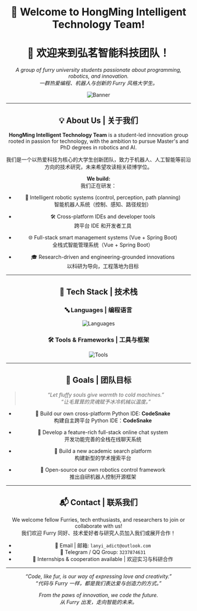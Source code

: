 <div align="center">

# 🐾 Welcome to HongMing Intelligent Technology Team!  
# 🐾 欢迎来到弘茗智能科技团队！

<i>A group of furry university students passionate about programming, robotics, and innovation.</i><br>
<i>一群热爱编程、机器人与创新的 Furry 风格大学生。</i>

![Banner](https://capsule-render.vercel.app/api?type=wave&color=auto&height=200&section=header&text=HongMing%20Furry%20Tech%20Team&fontSize=40&fontAlign=50&animation=twinkling)

---

## 💡 About Us | 关于我们

**HongMing Intelligent Technology Team** is a student-led innovation group rooted in passion for technology, with the ambition to pursue Master's and PhD degrees in robotics and AI.

我们是一个以热爱科技为核心的大学生创新团队，致力于机器人、人工智能等前沿方向的技术研究，未来希望攻读相关硕博学位。

**We build:**  
我们正在研发：

- 🤖 Intelligent robotic systems (control, perception, path planning)  
  智能机器人系统（控制、感知、路径规划）

- 🛠 Cross-platform IDEs and developer tools  
  跨平台 IDE 和开发者工具

- 🌐 Full-stack smart management systems (Vue + Spring Boot)  
  全栈式智能管理系统（Vue + Spring Boot）

- 🎓 Research-driven and engineering-grounded innovations  
  以科研为导向，工程落地为目标

---

## 🧠 Tech Stack | 技术栈

### 🔤 Languages | 编程语言  
![Languages](https://skillicons.dev/icons?i=c,cpp,cs,java,python,nodejs,javascript,php,powershell,latex,kotlin)

### 🛠 Tools & Frameworks | 工具与框架  
![Tools](https://skillicons.dev/icons?i=vscode,git,github,qt,vue,spring,linux,mysql,cmake,maven,opencv,matlab,arduino,androidstudio,ros,anaconda,pytorch)

---

## 🚀 Goals | 团队目标

> *“Let fluffy souls give warmth to cold machines.”*  
> *“让毛茸茸的灵魂赋予冰冷机械以温度。”*

- 🐍 Build our own cross-platform Python IDE: **CodeSnake**  
  构建自主跨平台 Python IDE：**CodeSnake**

- 💬 Develop a feature-rich full-stack online chat system  
  开发功能完善的全栈在线聊天系统

- 🏫 Build a new academic search platform  
  构建新型的学术搜索平台

- 🤖 Open-source our own robotics control framework  
  推出自研机器人控制开源框架

---

## 📬 Contact | 联系我们

We welcome fellow Furries, tech enthusiasts, and researchers to join or collaborate with us!  
我们欢迎 Furry 同好、技术爱好者与研究人员加入我们或展开合作！

- 💌 Email | 邮箱: `lanyi_adict@outlook.com`
- 🐾 Telegram / QQ Group: `3237874631`
- 🌱 Internships & cooperation available | 欢迎实习与科研合作

---

<i>“Code, like fur, is our way of expressing love and creativity.”</i><br>
<i>“代码与 Furry 一样，都是我们表达爱与创造力的方式。”</i>

<i>From the paws of innovation, we code the future.</i><br>
<i>从 Furry 出发，走向智能的未来。</i>

</div>
